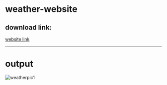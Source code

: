 # weather-website

<h2> download link:</h2>
<a href="https://655f57b99cde310a91a65e31--tubular-pika-3e6c43.netlify.app/">website link</a>
<br><hr>

# output


![weatherpic1](https://github.com/Dhana-karthik/weather-website/assets/147986718/02c744f5-4643-46f6-a261-1cc75132ba12)
